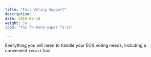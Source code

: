 ```yaml
---
title: "Full Voting Support"
description:
date: 2018-09-18
weight: 50
icon: "fas fa-hand-paper fa-2x"

---
```

Everything you will need to handle your EOS voting needs, including a convenient `recast` tool
